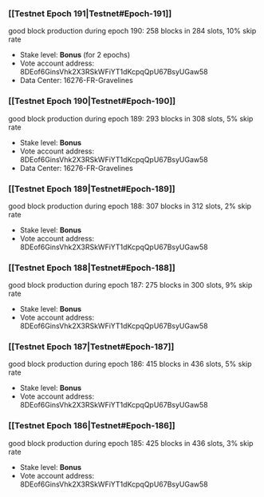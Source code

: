 ### [[Testnet Epoch 191|Testnet#Epoch-191]]
good block production during epoch 190: 258 blocks in 284 slots, 10% skip rate
* Stake level: **Bonus** (for 2 epochs)
* Vote account address: 8DEof6GinsVhk2X3RSkWFiYT1dKcpqQpU67BsyUGaw58
* Data Center: 16276-FR-Gravelines
### [[Testnet Epoch 190|Testnet#Epoch-190]]
good block production during epoch 189: 293 blocks in 308 slots, 5% skip rate
* Stake level: **Bonus**
* Vote account address: 8DEof6GinsVhk2X3RSkWFiYT1dKcpqQpU67BsyUGaw58
* Data Center: 16276-FR-Gravelines
### [[Testnet Epoch 189|Testnet#Epoch-189]]
good block production during epoch 188: 307 blocks in 312 slots, 2% skip rate
* Stake level: **Bonus**
* Vote account address: 8DEof6GinsVhk2X3RSkWFiYT1dKcpqQpU67BsyUGaw58
### [[Testnet Epoch 188|Testnet#Epoch-188]]
good block production during epoch 187: 275 blocks in 300 slots, 9% skip rate
* Stake level: **Bonus**
* Vote account address: 8DEof6GinsVhk2X3RSkWFiYT1dKcpqQpU67BsyUGaw58
### [[Testnet Epoch 187|Testnet#Epoch-187]]
good block production during epoch 186: 415 blocks in 436 slots, 5% skip rate
* Stake level: **Bonus**
* Vote account address: 8DEof6GinsVhk2X3RSkWFiYT1dKcpqQpU67BsyUGaw58
### [[Testnet Epoch 186|Testnet#Epoch-186]]
good block production during epoch 185: 425 blocks in 436 slots, 3% skip rate
* Stake level: **Bonus**
* Vote account address: 8DEof6GinsVhk2X3RSkWFiYT1dKcpqQpU67BsyUGaw58